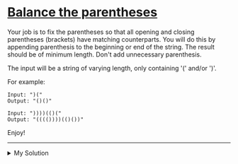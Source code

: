 # [Balance the parentheses](https://www.codewars.com/kata/5d8365b570a6f6001519ecc8)

Your job is to fix the parentheses so that all opening and closing parentheses (brackets) have matching counterparts. You will do this by appending parenthesis to the beginning or end of the string. The result should be of minimum length. Don't add unnecessary parenthesis.

The input will be a string of varying length, only containing '(' and/or ')'.

For example:

```
Input: ")("
Output: "()()"

Input: "))))(()("
Output: "(((())))(()())"
```

Enjoy!

---

<details><summary>My Solution</summary>

```js
const fixParentheses = str => {}
```

</details>
